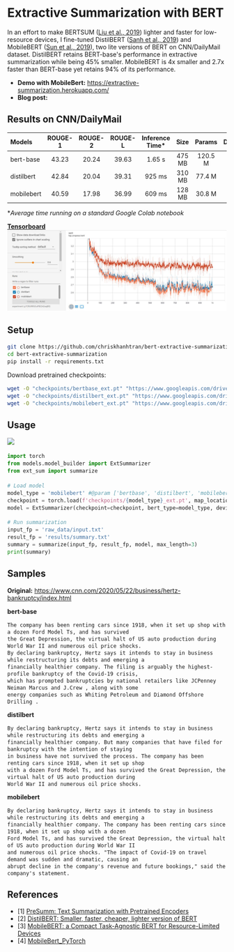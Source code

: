 # Extractive Summarization with BERT

In an effort to make BERTSUM ([Liu et al., 2019](https://github.com/nlpyang/PreSumm)) lighter and faster for low-resource devices, I fine-tuned DistilBERT ([Sanh et al., 2019](https://arxiv.org/abs/1910.01108)) and MobileBERT ([Sun et al., 2019](https://arxiv.org/abs/2004.02984)), two lite versions of BERT on CNN/DailyMail dataset. DistilBERT retains BERT-base's performance in extractive summarization while being 45% smaller. MobileBERT is 4x smaller and 2.7x faster than BERT-base yet retains 94% of its performance.

- **Demo with MobileBert:** https://extractive-summarization.herokuapp.com/
- **Blog post:** 

## Results on CNN/DailyMail

| Models     | ROUGE-1 |	ROUGE-2 | ROUGE-L | Inference Time* | Size   | Params   | Download |
|:-----------|:-------:|:--------:|:-------:|:---------------:|:------:|:--------:|:--------:|
| bert-base  | 43.23   | 20.24    | 39.63   | 1.65 s          | 475 MB | 120.5 M  | [link](https://www.googleapis.com/drive/v3/files/1t27zkFMUnuqRcsqf2fh8F1RwaqFoMw5e?alt=media&key=AIzaSyCmo6sAQ37OK8DK4wnT94PoLx5lx-7VTDE) |
| distilbert | 42.84   | 20.04    | 39.31   | 925 ms          | 310 MB | 77.4 M   | [link](https://www.googleapis.com/drive/v3/files/1WxU7cHECfYaU32oTM0JByTRGS5f6SYEF?alt=media&key=AIzaSyCmo6sAQ37OK8DK4wnT94PoLx5lx-7VTDE) |
| mobilebert | 40.59   | 17.98    | 36.99   | 609 ms          | 128 MB | 30.8 M   | [link](https://www.googleapis.com/drive/v3/files/1umMOXoueo38zID_AKFSIOGxG9XjS5hDC?alt=media&key=AIzaSyCmo6sAQ37OK8DK4wnT94PoLx5lx-7VTDE) |

\**Average time running on a standard Google Colab notebook*

[**Tensorboard**](https://tensorboard.dev/experiment/Ly7CRURRSOuPBlZADaqBlQ/#scalars)
![](tensorboard.JPG)

## Setup
```sh
git clone https://github.com/chriskhanhtran/bert-extractive-summarization.git
cd bert-extractive-summarization
pip install -r requirements.txt
```

Download pretrained checkpoints:

```sh
wget -O "checkpoints/bertbase_ext.pt" "https://www.googleapis.com/drive/v3/files/1t27zkFMUnuqRcsqf2fh8F1RwaqFoMw5e?alt=media&key=AIzaSyCmo6sAQ37OK8DK4wnT94PoLx5lx-7VTDE"
wget -O "checkpoints/distilbert_ext.pt" "https://www.googleapis.com/drive/v3/files/1WxU7cHECfYaU32oTM0JByTRGS5f6SYEF?alt=media&key=AIzaSyCmo6sAQ37OK8DK4wnT94PoLx5lx-7VTDE"
wget -O "checkpoints/mobilebert_ext.pt" "https://www.googleapis.com/drive/v3/files/1umMOXoueo38zID_AKFSIOGxG9XjS5hDC?alt=media&key=AIzaSyCmo6sAQ37OK8DK4wnT94PoLx5lx-7VTDE"
```

## Usage
[![](https://img.shields.io/badge/Colab-Run_in_Google_Colab-blue?logo=Google&logoColor=FDBA18)](https://colab.research.google.com/drive/1hwpYC-AU6C_nwuM_N5ynOShXIRGv-U51#scrollTo=KizhzOxVOjaN)
```python
import torch
from models.model_builder import ExtSummarizer
from ext_sum import summarize

# Load model
model_type = 'mobilebert' #@param ['bertbase', 'distilbert', 'mobilebert']
checkpoint = torch.load(f'checkpoints/{model_type}_ext.pt', map_location='cpu')
model = ExtSummarizer(checkpoint=checkpoint, bert_type=model_type, device='cpu')

# Run summarization
input_fp = 'raw_data/input.txt'
result_fp = 'results/summary.txt'
summary = summarize(input_fp, result_fp, model, max_length=3)
print(summary)
```

## Samples
**Original:** https://www.cnn.com/2020/05/22/business/hertz-bankruptcy/index.html

**bert-base**
```
The company has been renting cars since 1918, when it set up shop with a dozen Ford Model Ts, and has survived
the Great Depression, the virtual halt of US auto production during World War II and numerous oil price shocks.
By declaring bankruptcy, Hertz says it intends to stay in business while restructuring its debts and emerging a
financially healthier company. The filing is arguably the highest-profile bankruptcy of the Covid-19 crisis,
which has prompted bankruptcies by national retailers like JCPenney Neiman Marcus and J.Crew , along with some
energy companies such as Whiting Petroleum and Diamond Offshore Drilling .
```

**distilbert**
```
By declaring bankruptcy, Hertz says it intends to stay in business while restructuring its debts and emerging a
financially healthier company. But many companies that have filed for bankruptcy with the intention of staying
in business have not survived the process. The company has been renting cars since 1918, when it set up shop
with a dozen Ford Model Ts, and has survived the Great Depression, the virtual halt of US auto production during
World War II and numerous oil price shocks.
```

**mobilebert**
```
By declaring bankruptcy, Hertz says it intends to stay in business while restructuring its debts and emerging a
financially healthier company. The company has been renting cars since 1918, when it set up shop with a dozen
Ford Model Ts, and has survived the Great Depression, the virtual halt of US auto production during World War II
and numerous oil price shocks. "The impact of Covid-19 on travel demand was sudden and dramatic, causing an
abrupt decline in the company's revenue and future bookings," said the company's statement.
```

## References
- [1] [PreSumm:  Text Summarization with Pretrained Encoders](https://github.com/nlpyang/PreSumm)
- [2] [DistilBERT: Smaller, faster, cheaper, lighter version of BERT](https://huggingface.co/transformers/model_doc/distilbert.html)
- [3] [MobileBERT: a Compact Task-Agnostic BERT for Resource-Limited Devices](https://github.com/google-research/google-research/tree/master/mobilebert)
- [4] [MobileBert_PyTorch](https://github.com/lonePatient/MobileBert_PyTorch)
